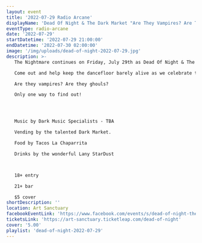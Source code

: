 ```yaml
---
layout: event
title: '2022-07-29 Radio Arcane'
displayName: 'Dead Of Night & The Dark Market "Are They Vampires? Are They Ghouls?"'
eventType: radio-arcane
date: '2022-07-29'
startDatetime: '2022-07-29 21:00:00'
endDatetime: '2022-07-30 02:00:00'
image: '/img/uploads/dead-of-night-2022-07-29.jpg'
description: >-
   The Nightmare continues on Friday, July 29th as Dead Of Night & The Dark Market keep up the monthly grind of dark eclectic music.

   Come out and help keep the dancefloor barely alive as we celebrate the glum drudgery of our dreadful existence.

   Are they vampires? Are they ghouls?

   Only one way to find out!




   Music by Dark Music Specialists - TBA

   Vending by the talented Dark Market.

   Food by Tacos La Chaparrita

   Drinks by the wonderful Lany StarDust



   18+ entry

   21+ bar

   $5 cover
shortDescription: ''
location: Art Sanctuary
facebookEventLink: 'https://www.facebook.com/events/s/dead-of-night-the-dark-market-/1339977393156167'
ticketsLink: 'https://art-sanctuary.ticketleap.com/dead-of-night'
cover: '5.00'
playlist: 'dead-of-night-2022-07-29'
---
```

